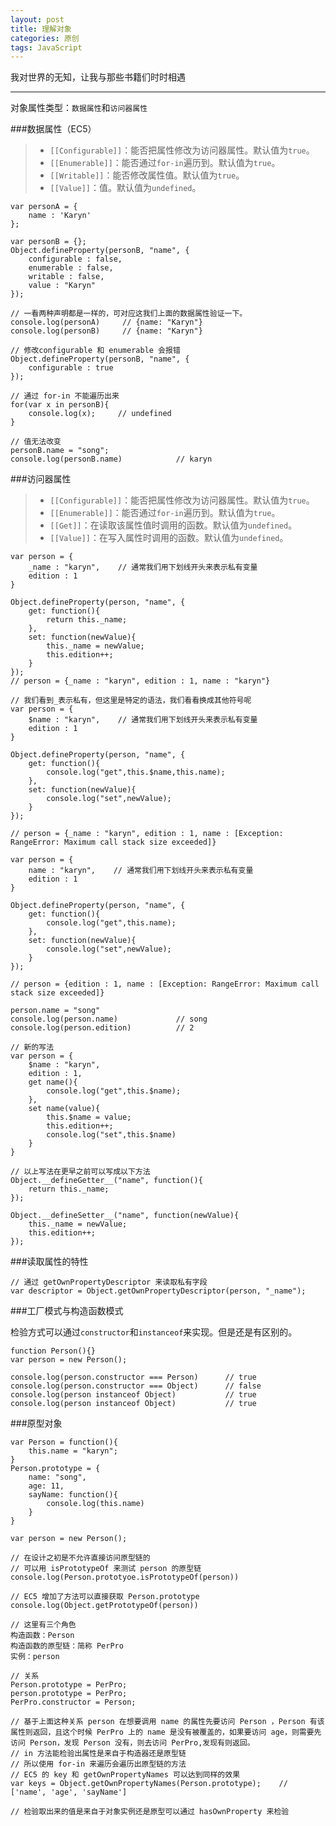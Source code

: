 ```yaml
---
layout: post
title: 理解对象
categories: 原创
tags: JavaScript
---
```


我对世界的无知，让我与那些书籍们时时相遇

<!--more-->
* * *

对象属性类型：`数据属性`和`访问器属性`

###数据属性（EC5）

> * `[[Configurable]]`：能否把属性修改为访问器属性。默认值为`true`。
> * `[[Enumerable]]`：能否通过`for-in`遍历到。默认值为`true`。
> * `[[Writable]]`：能否修改属性值。默认值为`true`。
> * `[[Value]]`：值。默认值为`undefined`。

    var personA = {
        name : 'Karyn'
    };

    var personB = {};
    Object.defineProperty(personB, "name", {
        configurable : false,
        enumerable : false,
        writable : false,
        value : "Karyn"
    });

    // 一看两种声明都是一样的，可对应这我们上面的数据属性验证一下。
    console.log(personA)     // {name: "Karyn"}
    console.log(personB)     // {name: "Karyn"}

    // 修改configurable 和 enumerable 会报错
    Object.defineProperty(personB, "name", {
        configurable : true
    });

    // 通过 for-in 不能遍历出来
    for(var x in personB){
        console.log(x);     // undefined
    }

    // 值无法改变
    personB.name = "song";
    console.log(personB.name)            // karyn

###访问器属性

> * `[[Configurable]]`：能否把属性修改为访问器属性。默认值为`true`。
> * `[[Enumerable]]`：能否通过`for-in`遍历到。默认值为`true`。
> * `[[Get]]`：在读取该属性值时调用的函数。默认值为`undefined`。
> * `[[Value]]`：在写入属性时调用的函数。默认值为`undefined`。


    var person = {
        _name : "karyn",    // 通常我们用下划线开头来表示私有变量
        edition : 1
    }

    Object.defineProperty(person, "name", {
        get: function(){
            return this._name;
        },
        set: function(newValue){
            this._name = newValue;
            this.edition++;
        }
    });
    // person = {_name : "karyn", edition : 1, name : "karyn"}

    // 我们看到_表示私有，但这里是特定的语法，我们看看换成其他符号呢
    var person = {
        $name : "karyn",    // 通常我们用下划线开头来表示私有变量
        edition : 1
    }

    Object.defineProperty(person, "name", {
        get: function(){
            console.log("get",this.$name,this.name);
        },
        set: function(newValue){
            console.log("set",newValue);
        }
    });

    // person = {_name : "karyn", edition : 1, name : [Exception: RangeError: Maximum call stack size exceeded]}

    var person = {
        name : "karyn",    // 通常我们用下划线开头来表示私有变量
        edition : 1
    }

    Object.defineProperty(person, "name", {
        get: function(){
            console.log("get",this.name);
        },
        set: function(newValue){
            console.log("set",newValue);
        }
    });

    // person = {edition : 1, name : [Exception: RangeError: Maximum call stack size exceeded]}

    person.name = "song"
    console.log(person.name)             // song
    console.log(person.edition)          // 2

    // 新的写法
    var person = {
        $name : "karyn",
        edition : 1,
        get name(){
            console.log("get",this.$name);
        },
        set name(value){
            this.$name = value;
            this.edition++;
            console.log("set",this.$name)
        }
    }

    // 以上写法在更早之前可以写成以下方法
    Object.__defineGetter__("name", function(){
        return this._name;
    });

    Object.__defineSetter__("name", function(newValue){
        this._name = newValue;
        this.edition++;
    });

###读取属性的特性

    // 通过 getOwnPropertyDescriptor 来读取私有字段
    var descriptor = Object.getOwnPropertyDescriptor(person, "_name");

###工厂模式与构造函数模式

检验方式可以通过`constructor`和`instanceof`来实现。但是还是有区别的。

    function Person(){}
    var person = new Person();

    console.log(person.constructor === Person)      // true
    console.log(person.constructor === Object)      // false
    console.log(person instanceof Object)           // true
    console.log(person instanceof Object)           // true

###原型对象

    var Person = function(){
        this.name = "karyn";
    }
    Person.prototype = {
        name: "song",
        age: 11,
        sayName: function(){
            console.log(this.name)
        }
    }

    var person = new Person();

    // 在设计之初是不允许直接访问原型链的
    // 可以用 isPrototypeOf 来测试 person 的原型链
    console.log(Person.prototyoe.isPrototypeOf(person))

    // EC5 增加了方法可以直接获取 Person.prototype
    console.log(Object.getPrototypeOf(person))

    // 这里有三个角色
    构造函数：Person
    构造函数的原型链：简称 PerPro
    实例：person

    // 关系
    Person.prototype = PerPro;
    person.prototype = PerPro;
    PerPro.constructor = Person;

    // 基于上面这种关系 person 在想要调用 name 的属性先要访问 Person ，Person 有该属性则返回，且这个时候 PerPro 上的 name 是没有被覆盖的，如果要访问 age，则需要先访问 Person，发现 Person 没有，则去访问 PerPro,发现有则返回。
    // in 方法能检验出属性是来自于构造器还是原型链
    // 所以使用 for-in 来遍历会遍历出原型链的方法
    // EC5 的 key 和 getOwnPropertyNames 可以达到同样的效果
    var keys = Object.getOwnPropertyNames(Person.prototype);    // ['name', 'age', 'sayName']

    // 检验取出来的值是来自于对象实例还是原型可以通过 hasOwnProperty 来检验


